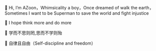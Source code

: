 👋 Hi, I’m AZoon，Whimsicality a boy，Once dreamed of walk the earth，Sometimes I want to be Superman to save the world and fight injustice

👀 I hope think more and do more

🌱 学而不思则罔,思而不学则殆

💞️ 自律且自由（Self-discipline and freedom）
